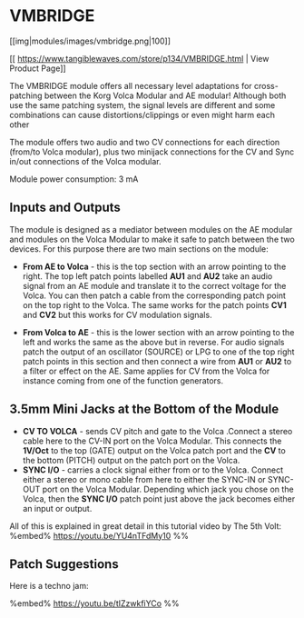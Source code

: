 # VMBRIDGE
[[img|modules/images/vmbridge.png|100]]

[[ https://www.tangiblewaves.com/store/p134/VMBRIDGE.html | View Product Page]]

The VMBRIDGE module offers all necessary level adaptations for cross-patching between the Korg Volca Modular and AE modular! Although both use the same patching system, the signal levels are different and some combinations can cause distortions/clippings or even might harm each other

The module offers two audio and two CV connections for each direction (from/to Volca modular), plus two minijack connections for the CV and Sync in/out connections of the Volca modular.

Module power consumption: 3 mA

## Inputs and Outputs

The module is designed as a mediator between modules on the AE modular and modules on the Volca Modular to make it safe to patch between the two devices. For this purpose there are two main sections on the module:

* **From AE to Volca** - this is the top section with an arrow pointing to the right. The top left patch points labelled **AU1** and **AU2** take an audio signal from an AE module and translate it to the correct voltage for the Volca. You can then patch a cable from the corresponding patch point on the top right to the Volca. The same works for the patch points **CV1** and **CV2** but this works for CV modulation signals.

* **From Volca to AE** - this is the lower section with an arrow pointing to the left and works the same as the above but in reverse. For audio signals patch the output of an oscillator (SOURCE) or LPG to one of the top right patch points in this section and then connect a wire from **AU1** or **AU2** to a filter or effect on the AE. Same applies for CV from the Volca for instance coming from one of the function generators.

## 3.5mm Mini Jacks at the Bottom of the Module
* **CV TO VOLCA** - sends CV pitch and gate to the Volca .Connect a stereo cable here to the CV-IN port on the Volca Modular. This connects the **1V/Oct** to the top (GATE) output on the Volca patch port and the **CV** to the bottom (PITCH) output on the patch port on the Volca. 
* **SYNC I/O** - carries a clock signal either from or to the Volca. Connect either a stereo or mono cable from here to either the SYNC-IN or SYNC-OUT port on the Volca Modular. Depending which jack you chose on the Volca, then the **SYNC I/O** patch point just above the jack becomes either an input or output.

All of this is explained in great detail in this tutorial video by The 5th Volt:
%embed% https://youtu.be/YU4nTFdMy10 %%

## Patch Suggestions

Here is a techno jam:

%embed% https://youtu.be/tIZzwkfiYCo %%
